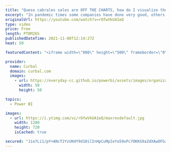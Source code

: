 ```yaml
---
title: "Queso cabrales sales are OFF THE CHARTS, how do I visualize them? | Visualize outliers in Power BI"
excerpt: "In pandemic times some companies have done very good, others not so much but one thing they have in common, the oulier sales both negative or positive are making data visualization very hard.   How do we fix this? Here is one way!  Dumbbell chart in charticulator: https://www.youtube.com/watch?v=gz6v8EDbjsw&ab_channel=CurbalDataLabs"
originalUrl: https://youtube.com/watch?v=rOfwVkUA1eQ
type: video
price: Free
length: PT8M26S
publishedDateTime: 2021-11-08T12:14:27Z
heat: 50

featuredContent: "<iframe width=\"800\" height=\"500\" frameborder=\"0\" src=\"https://www.youtube.com/embed/rOfwVkUA1eQ\" allow=\"accelerometer; autoplay; encrypted-media; gyroscope; picture-in-picture\" allowfullscreen></iframe>"

provider:
  name: Curbal
  domain: curbal.com
  images:
    - url: https://everyday-cc.github.io/powerbi/assets/images/organizations/curbal.com-50x50.jpg
      width: 50
      height: 50

topics:
  - Power BI

images:
  - url: https://i.ytimg.com/vi/rOfwVkUA1eQ/maxresdefault.jpg
    width: 1280
    height: 720
    isCached: true

secured: "Jio7Li1/pY+ANcT2YzUKHY9d10ilInHpCuMpIeYa59xPc7OKKG9aZdXAwDFGzcmb7ByG4zdgZ2bYvCOUAh8Axpx8JJ7eW7IJIpYUwPcNVkvFyIeUIpmXrLhJr+k8Jx7Rgfbo8dBb7eSRh++49w5r30+TXfi+xZoehs3T52P9E0EDRPcE1mdCyxqMR9xej5asK4KSOGArEmtV2gFHxmm51oTO/pxABQBr3t+UEd04kW/khmPNRacN1tz9jYGqFssz6Zcz1E1UzKLz5KLCn3rRxtyaClNGjeweY7Y/RxULwwiYUQNlal8iQegMrbS0vYwxgwJHWXAVMP5To9SXtqXdf0THYMvF2AkGuMm8IOdW7W/dqNKZZNpHBcTG0mQ65qBzPd9qWPDISxEfPyFf8T7O3fia/DEtkKFmBLiL15dokNE=;Ax0NSiFgl83yH1ZEFspCxQ=="
---
```


